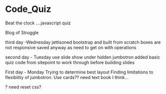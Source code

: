 # Code_Quiz
Beat the clock ....javascript quiz

Blog of Struggle

third day -Wednesday
jettisoned bootstrap and built from scratch
boxes are not responsive
saved anyway as need to get on with operations

second day - Tuesday
use slide show under hidden jumbotron
added basic quiz code from sitepoint to work through before building slides

First day - Monday
Trying to determine best layout 
Finding limitations to flexibility of jumbotron.
Use cards??
need text book I think...

? need reset css?
